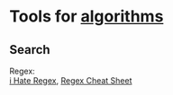 
# Tools for [algorithms](https://trendless.tech/algorithms/)

## Search

Regex:  
[i Hate Regex](https://ihateregex.io/),
[Regex Cheat Sheet](https://www.rexegg.com/regex-quickstart.html)
